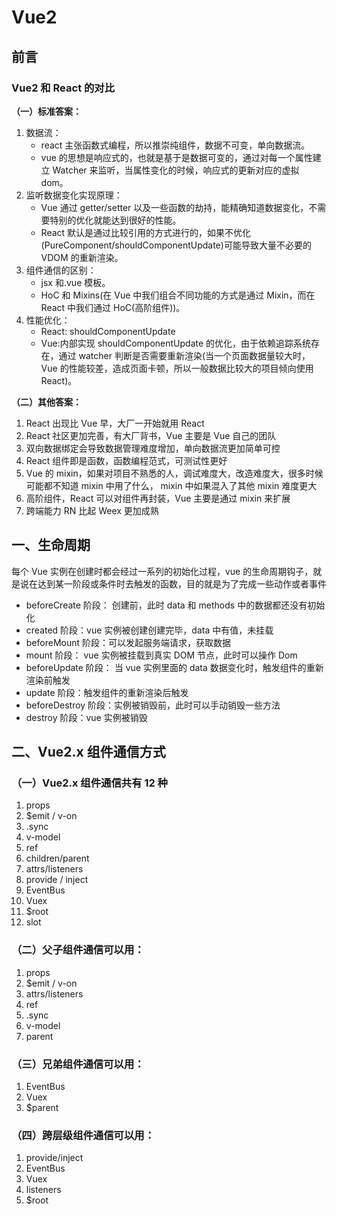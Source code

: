 # Vue2

## 前言

### Vue2 和 React 的对比

**（一）标准答案：**

1. 数据流：
   - react 主张函数式编程，所以推崇纯组件，数据不可变，单向数据流。
   - vue 的思想是响应式的，也就是基于是数据可变的，通过对每一个属性建立 Watcher 来监听，当属性变化的时候，响应式的更新对应的虚拟 dom。
2. 监听数据变化实现原理：
   - Vue 通过 getter/setter 以及一些函数的劫持，能精确知道数据变化，不需要特别的优化就能达到很好的性能。
   - React 默认是通过比较引用的方式进行的，如果不优化(PureComponent/shouldComponentUpdate)可能导致大量不必要的 VDOM 的重新渲染。
3. 组件通信的区别：
   - jsx 和.vue 模板。
   - HoC 和 Mixins(在 Vue 中我们组合不同功能的方式是通过 Mixin，而在 React 中我们通过 HoC(高阶组件))。
4. 性能优化：
   - React: shouldComponentUpdate
   - Vue:内部实现 shouldComponentUpdate 的优化，由于依赖追踪系统存在，通过 watcher 判断是否需要重新渲染(当一个页面数据量较大时，Vue 的性能较差，造成页面卡顿，所以一般数据比较大的项目倾向使用 React)。

**（二）其他答案：**

1. React 出现比 Vue 早，大厂一开始就用 React
2. React 社区更加完善，有大厂背书，Vue 主要是 Vue 自己的团队
3. 双向数据绑定会导致数据管理难度增加，单向数据流更加简单可控
4. React 组件即是函数，函数编程范式，可测试性更好
5. Vue 的 mixin，如果对项目不熟悉的人，调试难度大，改造难度大，很多时候可能都不知道 mixin 中用了什么， mixin 中如果混入了其他 mixin 难度更大
6. 高阶组件，React 可以对组件再封装，Vue 主要是通过 mixin 来扩展
7. 跨端能力 RN 比起 Weex 更加成熟

## 一、生命周期

每个 Vue 实例在创建时都会经过一系列的初始化过程，vue 的生命周期钩子，就是说在达到某一阶段或条件时去触发的函数，目的就是为了完成一些动作或者事件

- beforeCreate 阶段： 创建前，此时 data 和 methods 中的数据都还没有初始化
- created 阶段：vue 实例被创建创建完毕，data 中有值，未挂载
- beforeMount 阶段：可以发起服务端请求，获取数据
- mount 阶段： vue 实例被挂载到真实 DOM 节点，此时可以操作 Dom
- beforeUpdate 阶段： 当 vue 实例里面的 data 数据变化时，触发组件的重新渲染前触发
- update 阶段：触发组件的重新渲染后触发
- beforeDestroy 阶段：实例被销毁前，此时可以手动销毁一些方法
- destroy 阶段：vue 实例被销毁

## 二、Vue2.x 组件通信方式

### （一）Vue2.x 组件通信共有 12 种

1. props
2. $emit / v-on
3. .sync
4. v-model
5. ref
6. children/parent
7. attrs/listeners
8. provide / inject
9. EventBus
10. Vuex
11. $root
12. slot

### （二）父子组件通信可以用：

1. props
2. $emit / v-on
3. attrs/listeners
4. ref
5. .sync
6. v-model
7. parent

### （三）兄弟组件通信可以用：

1. EventBus
2. Vuex
3. $parent

### （四）跨层级组件通信可以用：

1. provide/inject
2. EventBus
3. Vuex
4. listeners
5. $root
